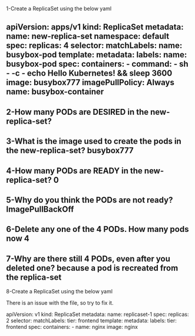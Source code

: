 1-Create a ReplicaSet using the below yaml

apiVersion: apps/v1
kind: ReplicaSet
metadata:
  name: new-replica-set
  namespace: default
spec:
  replicas: 4
  selector:
    matchLabels:
      name: busybox-pod
  template:
    metadata:
      labels:
        name: busybox-pod
    spec:
      containers:
      - command:
        - sh
        - -c
        - echo Hello Kubernetes! && sleep 3600
        image: busybox777
        imagePullPolicy: Always
        name: busybox-container
--------------------
2-How many PODs are DESIRED in the new-replica-set?
----------------------
3-What is the image used to create the pods in the new-replica-set?
busybox777
---------------------
4-How many PODs are READY in the new-replica-set?
0
---------------------
5-Why do you think the PODs are not ready?
ImagePullBackOff
------------------------
6-Delete any one of the 4 PODs. 
How many pods now
4
---------------------
7-Why are there still 4 PODs, even after you deleted one?
because a pod is recreated from the replica-set
-----------------
8-Create a ReplicaSet using the below yaml

There is an issue with the file, so try to fix it.

apiVersion: v1
kind: ReplicaSet
metadata:
  name: replicaset-1
spec:
  replicas: 2
  selector:
    matchLabels:
      tier: frontend
  template:
    metadata:
      labels:
        tier: frontend
    spec:
      containers:
      - name: nginx
        image: nginx


